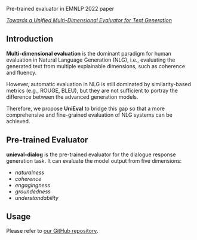 Pre-trained evaluator in EMNLP 2022 paper

*[Towards a Unified Multi-Dimensional Evaluator for Text Generation](https://arxiv.org/abs/2210.07197)*

## Introduction

**Multi-dimensional evaluation** is the dominant paradigm for human evaluation in Natural Language Generation (NLG), i.e., evaluating the generated text from multiple explainable dimensions, such as coherence and fluency.

However, automatic evaluation in NLG is still dominated by similarity-based metrics (e.g., ROUGE, BLEU), but they are not sufficient to portray the difference between the advanced generation models.

Therefore, we propose **UniEval** to bridge this gap so that a more comprehensive and fine-grained evaluation of NLG systems can be achieved.

## Pre-trained Evaluator

**unieval-dialog** is the pre-trained evaluator for the dialogue response generation task. It can evaluate the model output from five dimensions:

- *naturalness*
- *coherence*
- *engagingness*
- *groundedness*
- *understandability*


## Usage 

Please refer to [our GitHub repository](https://github.com/maszhongming/UniEval).